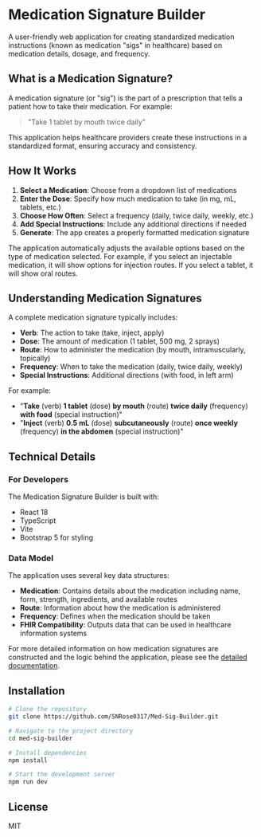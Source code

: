 # Medication Signature Builder

A user-friendly web application for creating standardized medication instructions (known as medication "sigs" in healthcare) based on medication details, dosage, and frequency.

## What is a Medication Signature?

A medication signature (or "sig") is the part of a prescription that tells a patient how to take their medication. For example:

> "Take 1 tablet by mouth twice daily"

This application helps healthcare providers create these instructions in a standardized format, ensuring accuracy and consistency.

## How It Works

1. **Select a Medication**: Choose from a dropdown list of medications
2. **Enter the Dose**: Specify how much medication to take (in mg, mL, tablets, etc.)
3. **Choose How Often**: Select a frequency (daily, twice daily, weekly, etc.)
4. **Add Special Instructions**: Include any additional directions if needed
5. **Generate**: The app creates a properly formatted medication signature

The application automatically adjusts the available options based on the type of medication selected. For example, if you select an injectable medication, it will show options for injection routes. If you select a tablet, it will show oral routes.

## Understanding Medication Signatures

A complete medication signature typically includes:

- **Verb**: The action to take (take, inject, apply)
- **Dose**: The amount of medication (1 tablet, 500 mg, 2 sprays)
- **Route**: How to administer the medication (by mouth, intramuscularly, topically)
- **Frequency**: When to take the medication (daily, twice daily, weekly)
- **Special Instructions**: Additional directions (with food, in left arm)

For example:
- "**Take** (verb) **1 tablet** (dose) **by mouth** (route) **twice daily** (frequency) **with food** (special instruction)"
- "**Inject** (verb) **0.5 mL** (dose) **subcutaneously** (route) **once weekly** (frequency) **in the abdomen** (special instruction)"

## Technical Details

### For Developers

The Medication Signature Builder is built with:
- React 18
- TypeScript
- Vite
- Bootstrap 5 for styling

### Data Model

The application uses several key data structures:

- **Medication**: Contains details about the medication including name, form, strength, ingredients, and available routes
- **Route**: Information about how the medication is administered
- **Frequency**: Defines when the medication should be taken
- **FHIR Compatibility**: Outputs data that can be used in healthcare information systems

For more detailed information on how medication signatures are constructed and the logic behind the application, please see the [detailed documentation](./DOCUMENTATION.md).

## Installation

```bash
# Clone the repository
git clone https://github.com/SNRose0317/Med-Sig-Builder.git

# Navigate to the project directory
cd med-sig-builder

# Install dependencies
npm install

# Start the development server
npm run dev
```

## License

MIT
